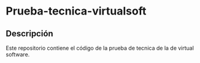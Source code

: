 
# Prueba-tecnica-virtualsoft

## Descripción                                                                          
Este repositorio contiene el código de la prueba de tecnica de la de virtual software.

